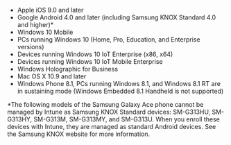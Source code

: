 ﻿
- Apple iOS 9.0 and later
- Google Android 4.0 and later (including Samsung KNOX Standard 4.0 and higher)*
- Windows 10 Mobile
- PCs running Windows 10 (Home, Pro, Education, and Enterprise versions)
- Devices running Windows 10 IoT Enterprise (x86, x64)
- Devices running Windows 10 IoT Mobile Enterprise
- Windows Holographic for Business
- Mac OS X 10.9 and later
- Windows Phone 8.1, PCs running Windows 8.1, and Windows 8.1 RT are in sustaining mode (Windows Embedded 8.1 Handheld is not supported)

*The following models of the Samsung Galaxy Ace phone cannot be managed by Intune as Samsung KNOX Standard devices: SM-G313HU, SM-G313HY, SM-G313M, SM-G313MY, and SM-G313U. When you enroll these devices with Intune, they are managed as standard Android devices. See the Samsung KNOX website for more information. 
